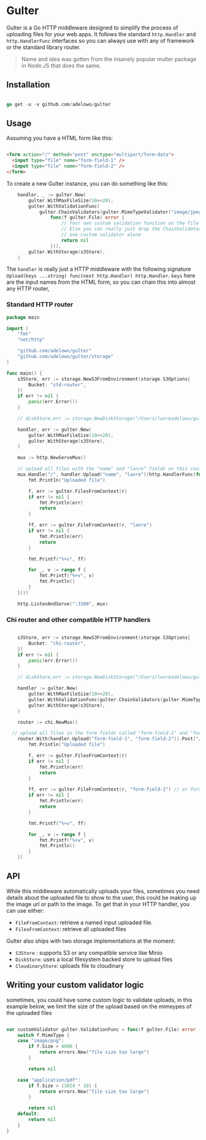 # Gulter

Gulter is a Go HTTP middleware designed to simplify the process of uploading files
for your web apps. It follows the standard
`http.Handler` and `http.HandlerFunc` interfaces so you can
always use with any of framework or the standard library router.

> Name and idea was gotten from the insanely popular multer package
> in Node.JS that does the same.

## Installation

```go

go get -u -v github.com/adelowo/gulter

```

## Usage

Assuming you have a HTML form like this:

```html

<form action="/" method="post" enctype="multipart/form-data">
  <input type="file" name="form-field-1" />
  <input type="file" name="form-field-2" />
</form>

```

To create a new Gulter instance, you can do something like this:

```go
	handler, _ := gulter.New(
		gulter.WithMaxFileSize(10<<20),
		gulter.WithValidationFunc(
			gulter.ChainValidators(gulter.MimeTypeValidator("image/jpeg", "image/png"),
				func(f gulter.File) error {
					// Your own custom validation function on the file here
					// Else you can really just drop the ChainValidators and use only the MimeTypeValidator or just
					// one custom validator alone
					return nil
				})),
		gulter.WithStorage(s3Store),
	)
```

The `handler` is really just a HTTP middleware with the following signature
`Upload(keys ...string) func(next http.Handler) http.Handler`. `keys` here
are the input names from the HTML form, so you can chain this into almost any HTTP
router,

### Standard HTTP router

```go
package main

import (
	"fmt"
	"net/http"

	"github.com/adelowo/gulter"
	"github.com/adelowo/gulter/storage"
)

func main() {
	s3Store, err := storage.NewS3FromEnvironment(storage.S3Options{
		Bucket: "std-router",
	})
	if err != nil {
		panic(err.Error())
	}

	// diskStore,err := storage.NewDiskStorage("/Users/lanreadelowo/gulter-uploads/")

	handler, err := gulter.New(
		gulter.WithMaxFileSize(10<<20),
		gulter.WithStorage(s3Store),
	)

	mux := http.NewServeMux()

	// upload all files with the "name" and "lanre" fields on this route
	mux.Handle("/", handler.Upload("name", "lanre")(http.HandlerFunc(func(w http.ResponseWriter, r *http.Request) {
		fmt.Println("Uploaded file")

		f, err := gulter.FilesFromContext(r)
		if err != nil {
			fmt.Println(err)
			return
		}

		ff, err := gulter.FileFromContext(r, "lanre")
		if err != nil {
			fmt.Println(err)
			return
		}

		fmt.Printf("%+v", ff)

		for _, v := range f {
			fmt.Printf("%+v", v)
			fmt.Println()
		}
	})))

	http.ListenAndServe(":3300", mux)

```

### Chi router and other compatible HTTP handlers

```go

	s3Store, err := storage.NewS3FromEnvironment(storage.S3Options{
		Bucket: "chi-router",
	})
	if err != nil {
		panic(err.Error())
	}

	// diskStore,err := storage.NewDiskStorage("/Users/lanreadelowo/gulter-uploads/")

	handler := gulter.New(
		gulter.WithMaxFileSize(10<<20),
		gulter.WithValidationFunc(gulter.ChainValidators(gulter.MimeTypeValidator("image/jpeg", "image/png"))),
		gulter.WithStorage(s3Store),
	)

	router := chi.NewMux()

  // upload all files in the form fields called "form-field-1" and "form-field-2"
	router.With(handler.Upload("form-field-1", "form-field-2")).Post("/", func(w http.ResponseWriter, r *http.Request) {
		fmt.Println("Uploaded file")

		f, err := gulter.FilesFromContext(r)
		if err != nil {
			fmt.Println(err)
			return
		}

		ff, err := gulter.FileFromContext(r, "form-field-1") // or form-field-2
		if err != nil {
			fmt.Println(err)
			return
		}

		fmt.Printf("%+v", ff)

		for _, v := range f {
			fmt.Printf("%+v", v)
			fmt.Println()
		}
	})

```

## API

While this middleware automatically uploads your files, sometimes you need
details about the uploaded file to show to the user, this could be making up the
image url or path to the image. To get that in your HTTP handler, you can use either:

- `FileFromContext`: retrieve a named input uploaded file.
- `FilesFromContext`: retrieve all uploaded files

Gulter also ships with two storage implementations at the moment:

- `S3Store` : supports S3 or any compatible service like Minio
- `DiskStore`: uses a local filesystem backed store to upload files
- `CloudinaryStore`: uploads file to cloudinary


## Writing your custom validator logic

sometimes, you could have some custom logic to validate uploads, in this example
below, we limit the size of the upload based on the mimeypes of the uploaded files

```go

var customValidator gulter.ValidationFunc = func(f gulter.File) error {
	switch f.MimeType {
	case "image/png":
		if f.Size > 4096 {
			return errors.New("file size too large")
		}

		return nil

	case "application/pdf":
		if f.Size > (1024 * 10) {
			return errors.New("file size too large")
		}

		return nil
	default:
		return nil
	}
}

```
